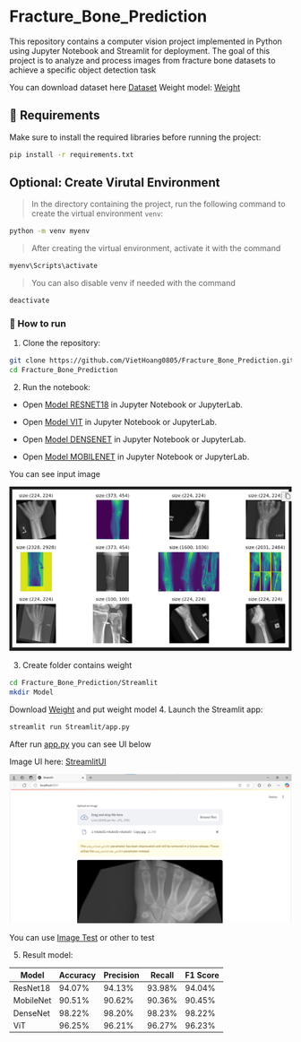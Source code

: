 # Fracture_Bone_Prediction

This repository contains a computer vision project implemented in Python using Jupyter Notebook and Streamlit for deployment. The goal of this project is to analyze and process images from fracture bone datasets to achieve a specific object detection task 


You can download dataset here [Dataset](https://drive.google.com/drive/folders/1h5lIBfUuc8mnh2PIxwXOUJloqk4ciSMj?usp=sharing)
Weight model: [Weight](https://drive.google.com/drive/folders/1bHws5HjavQFbnSz0EPteM1r5_Of1ngzF?usp=sharing)


## 📌 Requirements

Make sure to install the required libraries before running the project:

```bash
pip install -r requirements.txt
```

## Optional: Create Virutal Environment

> In the directory containing the project, run the following command to create the virtual environment `venv`:

```bash
python -m venv myenv
```

> After creating the virtual environment, activate it with the command

```bash
myenv\Scripts\activate
```

> You can also disable venv if needed with the command

```bash
deactivate
```

### :rocket: How to run

1. Clone the repository:
``` bash
git clone https://github.com/VietHoang0805/Fracture_Bone_Prediction.git
cd Fracture_Bone_Prediction
```

2. Run the notebook:

+ Open [Model RESNET18](resnet-18-reduceoverfit.ipynb) in Jupyter Notebook or JupyterLab.

+ Open [Model VIT](vit-fracture-prediction-newversion.ipynb) in Jupyter Notebook or JupyterLab.

+ Open [Model DENSENET](densenet-bone-fracture.ipynb) in Jupyter Notebook or JupyterLab.

+ Open [Model MOBILENET](mobilenet-bone-fracture.ipynb) in Jupyter Notebook or JupyterLab.

You can see input image

![alt text](Images/Untitled.png "Title")

3. Create folder contains weight

``` bash
cd Fracture_Bone_Prediction/Streamlit
mkdir Model
```
Download [Weight](https://drive.google.com/drive/folders/1bHws5HjavQFbnSz0EPteM1r5_Of1ngzF?usp=sharing) and put weight model
4. Launch the Streamlit app:
``` bash
streamlit run Streamlit/app.py
```
After run [app.py](Streamlit/app.py "Streamlit") you can see UI below

Image UI here: [StreamlitUI](/Images/Streamlit.png) 

![alt text](/Images/Streamlit.png "Streamlit")

You can use [Image Test](Images/Test) or other to test

5. Result model:


| Model     | Accuracy | Precision | Recall | F1 Score |
|-----------|----------|-----------|--------|----------|
| ResNet18  | 94.07%   | 94.13%    | 93.98% | 94.04%   |
| MobileNet | 90.51%   | 90.62%    | 90.36% | 90.45%   |
| DenseNet  | 98.22%   | 98.20%    | 98.23% | 98.22%   |
| ViT       | 96.25%   | 96.21%    | 96.27% | 96.23%   |
